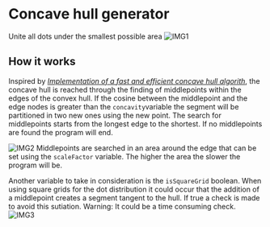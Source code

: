 # Concave hull generator
Unite all dots under the smallest possible area
![IMG1](https://github.com/Liagson/ConcaveHullGenerator/blob/master/Pics/Concavity.png)
## How it works
Inspired by *[Implementation of a fast and efficient concave hull algorith](http://www.it.uu.se/edu/course/homepage/projektTDB/ht13/project10/Project-10-report.pdf)*, the concave hull is reached through the finding of middlepoints within the edges of the convex hull. If the cosine between the middlepoint and the edge nodes is greater than the `concavity`variable the segment will be partitioned in two new ones using the new point. The search for middlepoints starts from the longest edge to the shortest. If no middlepoints are found the program will end.

![IMG2](https://raw.githubusercontent.com/Liagson/ConcaveHullGenerator/master/Pics/Steps.png)
Middlepoints are searched in an area around the edge that can be set using the `scaleFactor` variable. The higher the area the slower the program will be.

Another variable to take in consideration is the `isSquareGrid` boolean. When using square grids for the dot distribution it could occur that the addition of a middlepoint creates a segment tangent to the hull. If true a check is made to avoid this sutiation. Warning: It could be a time consuming check.
![IMG3](https://raw.githubusercontent.com/Liagson/ConcaveHullGenerator/master/Pics/Tangent_error.png)
